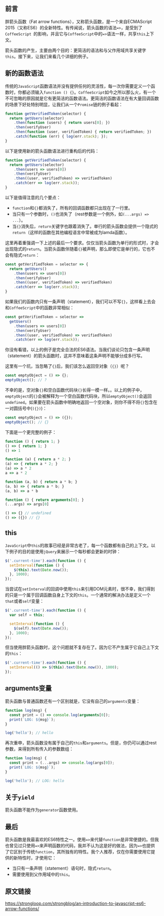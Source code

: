 ## 前言

胖箭头函数（Fat arrow functions），又称箭头函数，是一个来自ECMAScript 2015（又称ES6）的全新特性。有传闻说，箭头函数的语法`=>`，是受到了`CoffeeScript `的影响，并且它与`CoffeeScript`中的`=>`语法一样，共享`this`上下文。

箭头函数的产生，主要由两个目的：更简洁的语法和与父作用域共享关键字`this`。接下来，让我们来看几个详细的例子。

## 新的函数语法

传统的`JavaScript`函数语法并没有提供任何的灵活性，每一次你需要定义一个函数时，你都必须输入`function () {}`。`CoffeeScript`如今之所以那么火，有一个不可忽略的原因就是它有更简洁的函数语法。更简洁的函数语法在有大量回调函数的场景下好处特别明显，让我们从一个`Promise`链的例子看起：

```js
function getVerifiedToken(selector) {
  return getUsers(selector)
    .then(function (users) { return users[0]; })
    .then(verifyUser)
    .then(function (user, verifiedToken) { return verifiedToken; })
    .catch(function (err) { log(err.stack); });
}
```

以下是使用新的箭头函数语法进行重构后的代码：

```js
function getVerifiedToken(selector) {
  return getUsers(selector)
    .then(users => users[0])
    .then(verifyUser)
    .then((user, verifiedToken) => verifiedToken)
    .catch(err => log(err.stack));
}
```

以下是值得注意的几个要点：

 - `function`和`{}`都消失了，所有的回调函数都只出现在了一行里。
 -  当只有一个参数时，`()`也消失了（rest参数是一个例外，如`(...args) => ...`）。
 - 当`{}`消失后，`return`关键字也跟着消失了。单行的箭头函数会提供一个隐式的`return`（这样的函数在其他编程语言中常被成为lamda函数）。

这里再着重强调一下上述的最后一个要求。仅仅当箭头函数为单行的形式时，才会出现隐式的`return`。当箭头函数伴随着`{}`被声明，那么即使它是单行的，它也不会有隐式`return`：

```js
const getVerifiedToken = selector => {
  return getUsers()
    .then(users => users[0])
    .then(verifyUser)
    .then((user, verifiedToken) => verifiedToken)
    .catch(err => log(err.stack));
}
```

如果我们的函数内只有一条声明（statement），我们可以不写`{}`，这样看上去会和`CoffeeScript`中的函数非常相似：

```js
const getVerifiedToken = selector =>
  getUsers()
    .then(users => users[0])
    .then(verifyUser)
    .then((user, verifiedToken) => verifiedToken)
    .catch(err => log(err.stack));
```

你没有看错，以上的例子是完全合法的ES6语法。当我们谈论只包含一条声明（statement）的箭头函数时，这并不意味着这条声明不能够分成多行写。

这里有一个坑，当忽略了`{}`后，我们该怎么返回空对象（`{}`）呢？

```js
const emptyObject = () => {};
emptyObject(); // ?
```

不幸的是，空对象`{}`和空白函数代码块`{}`长得一模一样。。以上的例子中，`emptyObject`的`{}`会被解释为一个空白函数代码块，所以`emptyObject()`会返回`undefined`。如果要在箭头函数中明确地返回一个空对象，则你不得不将`{}`包含在一对圆括号中(`({})`)：

```js
const emptyObject = () => ({});
emptyObject(); // {}
```

下面是一个更完整的例子：

```js
function () { return 1; }
() => { return 1; }
() => 1

function (a) { return a * 2; }
(a) => { return a * 2; }
(a) => a * 2
a => a * 2

function (a, b) { return a * b; }
(a, b) => { return a * b; }
(a, b) => a * b

function () { return arguments[0]; }
(...args) => args[0]

() => {} // undefined
() => ({}) // {}
```

## this

`JavaScript`中`this`的故事已经是非常古老了，每一个函数都有自己的上下文。以下例子的目的是使用`jQuery`来展示一个每秒都会更新的时钟：

```js
$('.current-time').each(function () {
  setInterval(function () {
    $(this).text(Date.now());
  }, 1000);
});
```

当尝试在`setInterval`的回调中使用`this`来引用DOM元素时，很不幸，我们得到的只是一个属于回调函数自身上下文的`this`。一个通常的解决办法是定义一个`that`或者`self`变量：

```js
$('.current-time').each(function () {
  var self = this;

  setInterval(function () {
    $(self).text(Date.now());
  }, 1000);
});
```

但当使用胖箭头函数时，这个问题就不复存在了。因为它不产生属于它自己上下文的`this`：

```js
$('.current-time').each(function () {
  setInterval(() => $(this).text(Date.now()), 1000);
});
```

## arguments变量

箭头函数与普通函数还有一个区别就是，它没有自己的`arguments`变量：

```js
function log(msg) {
  const print = () => console.log(arguments[0]);
  print(`LOG: ${msg}`);
}

log('hello'); // hello
```

再次重申，箭头函数没有属于自己的`this`和`arguments`。但是，你仍可以通过rest参数，来得到所有传入的参数数组：

```js
function log(msg) {
  const print = (...args) => console.log(args[0]);
  print(`LOG: ${msg}`);
}

log('hello'); // LOG: hello
```

## 关于`yield`

箭头函数不能作为`generator`函数使用。

## 最后

箭头函数是我最喜欢的ES6特性之一。使用`=>`来代替`function`是非常便捷的。但我也曾见过只使用`=>`来声明函数的代码，我并不认为这是好的做法，因为`=>`也提供了它区别于传统`function`，其所独有的特性。我个人推荐，仅在你需要使用它提供的新特性时，才使用它：

 - 当只有一条声明（statement）语句时，隐式`return`。
 - 需要使用到父作用域中的`this`。

## 原文链接

https://strongloop.com/strongblog/an-introduction-to-javascript-es6-arrow-functions/
